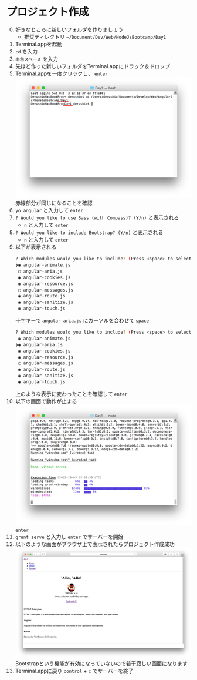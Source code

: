 # プロジェクト作成

0. 好きなところに新しいフォルダを作りましょう
	* 推奨ディレクトリ `~/Document/Dev/Web/NodeJsBootcamp/Day1`
0. Terminal.appを起動
0. `cd` を入力
0. `半角スペース` を入力
0. 先ほど作った新しいフォルダをTerminal.appにドラック＆ドロップ
0. Terminal.appを一度クリックし、 `enter`
	![cd_project_dir](../../Image/cd_project_dir.png)
	赤線部分が同じになることを確認
0. `yo angular` と入力して `enter`
0. `? Would you like to use Sass (with Compass)? (Y/n)` と表示される
	* `n` と入力して `enter`
0. `? Would you like to include Bootstrap? (Y/n)` と表示される
	* `n` と入力して `enter`
0. 以下が表示される
	``` bash
	? Which modules would you like to include? (Press <space> to select)
	❯◉ angular-animate.js
	 ◯ angular-aria.js
	 ◉ angular-cookies.js
	 ◉ angular-resource.js
	 ◯ angular-messages.js
	 ◉ angular-route.js
	 ◉ angular-sanitize.js
	 ◉ angular-touch.js
	```
	十字キーで `angular-aria.js` にカーソルを合わせて `space`  
	``` bash
	? Which modules would you like to include? (Press <space> to select)
	 ◉ angular-animate.js
	❯◉ angular-aria.js
	 ◉ angular-cookies.js
	 ◉ angular-resource.js
	 ◯ angular-messages.js
	 ◉ angular-route.js
	 ◉ angular-sanitize.js
	 ◉ angular-touch.js
	```
	上のような表示に変わったことを確認して `enter`
0. 以下の画面で動作が止まる
	![yo_angular_freeze](../../Image/yo_angular_freeze.png)
	`enter`
0. `grunt serve` と入力し `enter` でサーバーを開始
0. 以下のような画面がブラウザ上で表示されたらプロジェクト作成成功
	![yoeman_created](../../Image/yoeman_created.png)
	Bootstrapという機能が有効になっていないので若干寂しい画面になります
0. Terminal.appに戻り `control` + `c` でサーバーを終了
